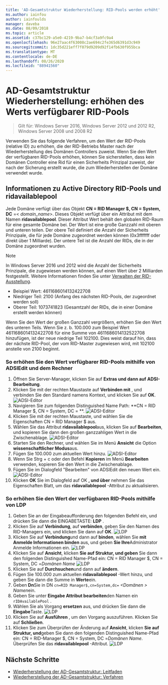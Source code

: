 ```yaml
---
title: 'AD-Gesamtstruktur Wiederherstellung: RID-Pools werden erhöht'
ms.author: iainfou
author: iainfoulds
manager: daveba
ms.date: 08/09/2018
ms.topic: article
ms.assetid: c37bc129-a5e0-4219-9ba7-b4cf3a9fc9a4
ms.openlocfilehash: 96e27aac4f63008c2ae694c2fe365d6391d3c949
ms.sourcegitcommit: 1dc35d221eff7f079d9209d92f14fb630f955bca
ms.translationtype: MT
ms.contentlocale: de-DE
ms.lasthandoff: 08/26/2020
ms.locfileid: "88941560"
---
```

# <a name="ad-forest-recovery---raising-the-value-of-available-rid-pools"></a>AD-Gesamtstruktur Wiederherstellung: erhöhen des Werts verfügbarer RID-Pools

>Gilt für: Windows Server 2016, Windows Server 2012 und 2012 R2, Windows Server 2008 und 2008 R2

Verwenden Sie das folgende Verfahren, um den Wert der RID-Pools (relative ID) zu erhöhen, die der RID-Betriebs Master nach der Wiederherstellung des Domänen Controllers zuweist. Wenn Sie den Wert der verfügbaren RID-Pools erhöhen, können Sie sicherstellen, dass kein Domänen Controller eine Rid für einen Sicherheits Prinzipal zuweist, der nach der Sicherung erstellt wurde, die zum Wiederherstellen der Domäne verwendet wurde.

## <a name="about-active-directory-rid-pools-and-ridavailablepool"></a>Informationen zu Active Directory RID-Pools und ridavailablepool

Jede Domäne verfügt über das Objekt **CN = RID Manager $, CN = System, DC** =< *domain_name*>. Dieses Objekt verfügt über ein Attribut mit dem Namen **ridavailablepool**. Dieser Attribut Wert behält den globalen RID-Raum für eine gesamte Domäne bei. Der Wert ist eine große Ganzzahl mit oberen und unteren teilen. Der obere Teil definiert die Anzahl der Sicherheits Prinzipale, die für jede Domäne zugeordnet werden können (0x3fffffff oder direkt über 1 Milliarde). Der untere Teil ist die Anzahl der RIDs, die in der Domäne zugeordnet wurden.

> [!NOTE]
> In Windows Server 2016 und 2012 wird die Anzahl der Sicherheits Prinzipale, die zugewiesen werden können, auf einen Wert über 2 Milliarden festgestellt. Weitere Informationen finden Sie unter [Verwalten der RID-Ausstellung](./managing-rid-issuance.md).

- Beispiel Wert: 4611686014132422708
- Niedriger Teil: 2100 (Anfang des nächsten RID-Pools, der zugeordnet werden soll)
- Oberer Teil: 1073741823 (Gesamtzahl der RIDs, die in einer Domäne erstellt werden können)

Wenn Sie den Wert der großen Ganzzahl vergrößern, erhöhen Sie den Wert des unteren Teils. Wenn Sie z. b. 100.000 zum Beispiel Wert 4611686014132422708 für eine Summe von 4611686014132522708 hinzufügen, ist der neue niedrige Teil 102100. Dies weist darauf hin, dass der nächste RID-Pool, der vom RID-Master zugewiesen wird, mit 102100 anstelle von 2100 beginnt.

### <a name="to-raise-the-value-of-available-rid-pools-using-adsiedit-and-the-calculator"></a>So erhöhen Sie den Wert verfügbarer RID-Pools mithilfe von ADSIEdit und dem Rechner

1. Öffnen Sie Server-Manager, klicken Sie auf **Extras und dann auf** **ADSI-Bearbeitung**.
2. Klicken Sie mit der rechten Maustaste auf **Verbinden mit** , und verbinden Sie den Standard namens Kontext, und klicken Sie auf **OK**.
   ![ADSI-Editor](media/AD-Forest-Recovery-Raise-RID-Pool/adsi1.png)
3. Navigieren Sie zum folgenden Distinguished Name Path: **CN = RID Manager $, CN = System, DC = <domain name> **.
   ![ADSI-Editor](media/AD-Forest-Recovery-Raise-RID-Pool/adsi2.png)
3. Klicken Sie mit der rechten Maustaste, und wählen Sie die Eigenschaften CN = RID Manager $ aus.
4. Wählen Sie das Attribut **ridavailablepool**aus, klicken Sie auf **Bearbeiten**, und kopieren Sie dann den großen ganzzahligen Wert in die Zwischenablage.
   ![ADSI-Editor](media/AD-Forest-Recovery-Raise-RID-Pool/adsi3.png)
5. Starten Sie den Rechner, und wählen Sie im Menü **Ansicht** die Option **wissenschaftlicher Modus**aus.
6. Fügen Sie 100.000 zum aktuellen Wert hinzu.
   ![ADSI-Editor](media/AD-Forest-Recovery-Raise-RID-Pool/adsi4.png)
7. Wenn Sie Strg + c oder den Befehl **Kopieren** im Menü **Bearbeiten** verwenden, kopieren Sie den Wert in die Zwischenablage.
8. Fügen Sie im Dialogfeld "Bearbeiten" von ADSIEdit den neuen Wert ein.
   ![ADSI-Editor](media/AD-Forest-Recovery-Raise-RID-Pool/adsi5.png)
9. Klicken **OK** Sie im Dialogfeld auf OK **, und über** nehmen Sie das Eigenschaften Blatt, um das **ridavailablepool** -Attribut zu aktualisieren.

### <a name="to-raise-the-value-of-available-rid-pools-using-ldp"></a>So erhöhen Sie den Wert der verfügbaren RID-Pools mithilfe von LDP

1. Geben Sie an der Eingabeaufforderung den folgenden Befehl ein, und drücken Sie dann die EINGABETASTE: **LDP** .
2. Klicken Sie auf **Verbindung**, auf **verbinden**, geben Sie den Namen des RID-Managers ein, und klicken Sie dann auf **OK**.
   ![LDP](media/AD-Forest-Recovery-Raise-RID-Pool/ldp1.png)
3. Klicken Sie auf **Verbindung**und dann auf **binden**, wählen Sie **mit Anmelde Informationen binden** aus, und geben **Sie Ihre**Administrator Anmelde Informationen ein.
   ![LDP](media/AD-Forest-Recovery-Raise-RID-Pool/ldp2.png)
4. Klicken Sie auf **Ansicht**, klicken **Sie auf Struktur, und geben** Sie dann den folgenden Distinguished Name-Pfad ein: CN = RID Manager $, CN = System, DC =*Domänen Name* 
    ![ LDP](media/AD-Forest-Recovery-Raise-RID-Pool/ldp3.png)
5. Klicken Sie auf **Durchsuchen**und dann auf **ändern**.
6. Fügen Sie 100.000 zum aktuellen **ridavailablepool** -Wert hinzu, und geben Sie dann die Summe in **Werte**ein.
7. Geben **Dn**Sie in DN `cn=RID Manager$,cn=System,dc=` *<Domänen \> Namen*ein.
8. Geben Sie unter **Eingabe Attribut bearbeiten**den Namen ein `rIDAvailablePool` .
9. Wählen Sie als Vorgang **ersetzen** aus, und drücken Sie dann die **Eingabe**Taste.
   ![LDP](media/AD-Forest-Recovery-Raise-RID-Pool/ldp4.png)
10. Klicken Sie auf **Ausführen** , um den Vorgang auszuführen. Klicken Sie auf **Schließen**.
11. Klicken Sie zum Überprüfen der Änderung auf **Ansicht**, klicken **Sie auf Struktur, und**geben Sie dann den folgenden Distinguished Name-Pfad ein: CN = RID-Manager $, CN = System, DC =*Domänen Name*.   Überprüfen Sie das **ridavailablepool** -Attribut.
   ![LDP](media/AD-Forest-Recovery-Raise-RID-Pool/ldp5.png)

## <a name="next-steps"></a>Nächste Schritte

- [Wiederherstellung der AD-Gesamtstruktur: Leitfaden](AD-Forest-Recovery-Guide.md)
- [Wiederherstellung der AD-Gesamtstruktur: Verfahren](AD-Forest-Recovery-Procedures.md)
